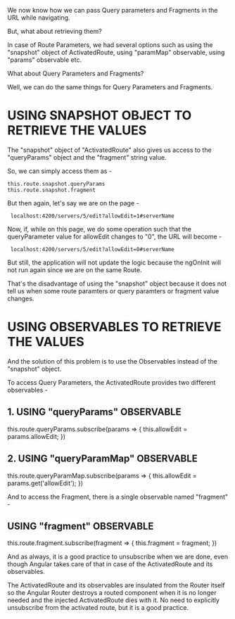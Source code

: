 We now know how we can pass Query parameters and Fragments in the URL while navigating.

But, what about retrieving them?

In case of Route Parameters, we had several options such as using the "snapshot" object of ActivatedRoute, using "paramMap" observable, using "params" observable etc.

What about Query Parameters and Fragments?

Well, we can do the same things for Query Parameters and Fragments.

# USING SNAPSHOT OBJECT TO RETRIEVE THE VALUES

The "snapshot" object of "ActivatedRoute" also gives us access to the "queryParams" object and the "fragment" string value.

So, we can simply access them as - 

    this.route.snapshot.queryParams
    this.route.snapshot.fragment

But then again, let's say we are on the page - 

     localhost:4200/servers/5/edit?allowEdit=1#serverName

Now, if, while on this page, we do some operation such that the queryParameter value for allowEdit changes to "0", the URL will become - 

     localhost:4200/servers/5/edit?allowEdit=0#serverName

But still, the application will not update the logic because the ngOnInit will not run again since we are on the same Route.

That's the disadvantage of using the "snapshot" object because it does not tell us when some route paramters or query paramters or fragment value changes.

# USING OBSERVABLES TO RETRIEVE THE VALUES

And the solution of this problem is to use the Observables instead of the "snapshot" object.

To access Query Parameters, the ActivatedRoute provides two different observables - 

## 1. USING "queryParams" OBSERVABLE

   this.route.queryParams.subscribe(params => {
      this.allowEdit = params.allowEdit;
    })

## 2. USING "queryParamMap" OBSERVABLE    

   this.route.queryParamMap.subscribe(params => {
      this.allowEdit = params.get('allowEdit');
    })

And to access the Fragment, there is a single observable named "fragment"  -

## USING "fragment" OBSERVABLE

   this.route.fragment.subscribe(fragment => {
      this.fragment = fragment;
    })


And as always, it is a good practice to unsubscribe when we are done, even though Angular takes care of that in case of the ActivatedRoute and its observables. 

The ActivatedRoute and its observables are insulated from the Router itself so the Angular Router destroys a routed component when it is no longer needed and the injected ActivatedRoute dies with it. No need to explicitly unsubscribe from the activated route, but it is a good practice.